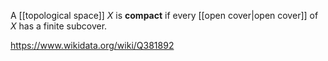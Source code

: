 A [[topological space]] $X$ is **compact** if every [[open cover|open cover]] of $X$ has a finite subcover.

https://www.wikidata.org/wiki/Q381892